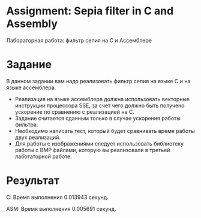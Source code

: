 # Assignment: Sepia filter in C and Assembly

Лабораторная работа: фильтр сепия на C и Ассемблере

# Задание

В данном задании вам надо реализовать фильтр сепия на языке C и на языке ассемблера. 
- Реализация на языке ассемблера должна использовать векторные инструкции процессора SSE, за счет чего должно быть получено ускорение по сравнению с реализацией на C. 
- Задание считается сданным только в случае ускорения работы фильтра.
- Необходимо написать тест, который будет сравнивать время работы двух реализаций.
- Для работы с изображениями следует использовать библиотеку работы с BMP файлами, которую вы реализовали в третьей лаботаторной работе.

# Результат
С:
Время выполнения 0.013943 секунд.

ASM:
Время выполнения 0.005691 секунд.
